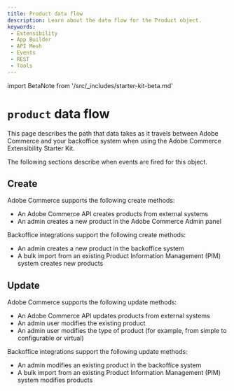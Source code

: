```yaml
---
title: Product data flow
description: Learn about the data flow for the Product object.
keywords:
 - Extensibility
 - App Builder
 - API Mesh
 - Events
 - REST
 - Tools
---
```


import BetaNote from '/src/_includes/starter-kit-beta.md'

<BetaNote />

# `product` data flow

This page describes the path that data takes as it travels between Adobe Commerce and your backoffice system when using the Adobe Commerce Extensibility Starter Kit.

The following sections describe when events are fired for this object.

## Create

Adobe Commerce supports the following create methods:

- An Adobe Commerce API creates products from external systems
- An admin creates a new product in the Adobe Commerce Admin panel

Backoffice integrations support the following create methods:

- An admin creates a new product in the backoffice system
- A bulk import from an existing Product Information Management (PIM) system creates new products

## Update

Adobe Commerce supports the following update methods:

- An Adobe Commerce API updates products from external systems
- An admin user modifies the existing product
- An admin user modifies the type of product (for example, from simple to configurable or virtual)

Backoffice integrations support the following update methods:

- An admin modifies an existing product in the backoffice system
- A bulk import from an existing Product Information Management (PIM) system modifies products
